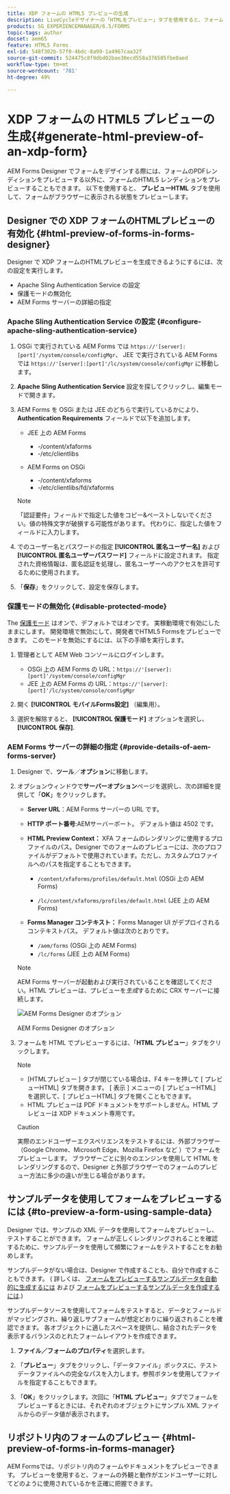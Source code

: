 ```yaml
---
title: XDP フォームの HTML5 プレビューの生成
description: LiveCycleデザイナーの「HTMLをプレビュー」タブを使用すると、フォームがブラウザーに表示される状態をプレビューできます。
products: SG_EXPERIENCEMANAGER/6.5/FORMS
topic-tags: author
docset: aem65
feature: HTML5 Forms
exl-id: 548f302b-57f0-4bdc-8a99-1a4967caa32f
source-git-commit: 524475c8f9dbd02bae30ecd558a376505fbe0aed
workflow-type: tm+mt
source-wordcount: '781'
ht-degree: 49%

---
```


# XDP フォームの HTML5 プレビューの生成{#generate-html-preview-of-an-xdp-form}

AEM Forms Designer でフォームをデザインする際には、フォームのPDFレンディションをプレビューする以外に、フォームのHTML5 レンディションをプレビューすることもできます。 以下を使用すると、 **プレビューHTML** タブを使用して、フォームがブラウザーに表示される状態をプレビューします。

## Designer での XDP フォームのHTMLプレビューの有効化 {#html-preview-of-forms-in-forms-designer}

Designer で XDP フォームのHTMLプレビューを生成できるようにするには、次の設定を実行します。

* Apache Sling Authentication Service の設定
* 保護モードの無効化
* AEM Forms サーバーの詳細の指定

### Apache Sling Authentication Service の設定 {#configure-apache-sling-authentication-service}

1. OSGi で実行されている AEM Forms では `https://'[server]:[port]'/system/console/configMgr`、
   JEE で実行されている AEM Forms では `https://'[server]:[port]'/lc/system/console/configMgr` に移動します。
1. **Apache Sling Authentication Service** 設定を探してクリックし、編集モードで開きます。 

1. AEM Forms を OSGi または JEE のどちらで実行しているかにより、**Authentication Requirements** フィールドで以下を追加します。

   * JEE 上の AEM Forms

      * -/content/xfaforms
      * -/etc/clientlibs

   * AEM Forms on OSGi

      * -/content/xfaforms
      * -/etc/clientlibs/fd/xfaforms

   >[!NOTE]
   >
   >「認証要件」フィールドで指定した値をコピー&amp;ペーストしないでください。値の特殊文字が破損する可能性があります。 代わりに、指定した値をフィールドに入力します。

1. でのユーザー名とパスワードの指定 **[!UICONTROL 匿名ユーザー名]** および **[!UICONTROL 匿名ユーザーパスワード]** フィールドに設定されます。 指定された資格情報は、匿名認証を処理し、匿名ユーザーへのアクセスを許可するために使用されます。
1. 「**保存**」をクリックして、設定を保存します。

### 保護モードの無効化 {#disable-protected-mode}

The [保護モード](../../forms/using/get-xdp-pdf-documents-aem.md) はオンで、デフォルトではオンです。 実稼動環境で有効にしたままにします。 開発環境で無効にして、開発者でHTML5 Formsをプレビューできます。 このモードを無効にするには、以下の手順を実行します。

1. 管理者として AEM Web コンソールにログインします。

   * OSGi 上の AEM Forms の URL：`https://'[server]:[port]'/system/console/configMgr`
   * JEE 上の AEM Forms の URL：`https://'[server]:[port]'/lc/system/console/configMgr`

1. 開く **[!UICONTROL モバイルForms設定]** （編集用）。
1. 選択を解除すると、 **[!UICONTROL 保護モード]** オプションを選択し、 **[!UICONTROL 保存]**.

### AEM Forms サーバーの詳細の指定 {#provide-details-of-aem-forms-server}

1. Designer で、**ツール**／**オプション**&#x200B;に移動します。
1. オプションウィンドウで&#x200B;**サーバーオプション**&#x200B;ページを選択し、次の詳細を提供して「**OK**」をクリックします。

   * **Server URL**：AEM Forms サーバーの URL です。

   * **HTTP ポート番号**:AEMサーバーポート。 デフォルト値は 4502 です。
   * **HTML Preview Context：** XFA フォームのレンダリングに使用するプロファイルのパス。Designer でのフォームのプレビューには、次のプロファイルがデフォルトで使用されています。ただし、カスタムプロファイルへのパスを指定することもできます。

      * `/content/xfaforms/profiles/default.html` (OSGi 上の AEM Forms)

      * `/lc/content/xfaforms/profiles/default.html` (JEE 上の AEM Forms)

   * **Forms Manager コンテキスト：** Forms Manager UI がデプロイされるコンテキストパス。 デフォルト値は次のとおりです。

      * `/aem/forms` (OSGi 上の AEM Forms)
      * `/lc/forms` (JEE 上の AEM Forms)

   >[!NOTE]
   >
   >AEM Forms サーバーが起動および実行されていることを確認してください。HTML プレビューは、プレビューを&#x200B;*生成*&#x200B;するために CRX サーバーに接続します。

   ![AEM Forms Designer のオプション ](assets/server_options.png)

   AEM Forms Designer のオプション

1. フォームを HTML でプレビューするには、「**HTML プレビュー**」タブをクリックします。

   >[!NOTE]
   >
   >
   >
   >
   >    * [HTMLプレビュー ] タブが閉じている場合は、F4 キーを押して [ プレビューHTML] タブを開きます。 [ 表示 ] メニューの [ プレビューHTML] を選択して、[ プレビューHTML] タブを開くこともできます。
   >    * HTML プレビューは PDF ドキュメントをサポートしません。HTML プレビューは XDP ドキュメント専用です。
   >
   >

   >[!CAUTION]
   >
   >実際のエンドユーザーエクスペリエンスをテストするには、外部ブラウザー（Google Chrome、Microsoft Edge、Mozilla Firefox など ）でフォームをプレビューします。 ブラウザーごとに別々のエンジンを使用して HTML をレンダリングするので、Designer と外部ブラウザーでのフォームのプレビュー方法に多少の違いが生じる場合があります。

## サンプルデータを使用してフォームをプレビューするには {#to-preview-a-form-using-sample-data}

Designer では、サンプルの XML データを使用してフォームをプレビューし、テストすることができます。 フォームが正しくレンダリングされることを確認するために、サンプルデータを使用して頻繁にフォームをテストすることをお勧めします。

サンプルデータがない場合は、Designer で作成することも、自分で作成することもできます。 ( 詳しくは、 [フォームをプレビューするサンプルデータを自動的に生成するには](https://help.adobe.com/ja_JP/AEMForms/6.1/DesignerHelp/WS107c29ade9134a2c136ae6f212a1f379c94-8000.2.html#WS92d06802c76abadb-728f46ac129b395660c-7efe.2) および [フォームをプレビューするサンプルデータを作成するには](https://help.adobe.com/ja_JP/AEMForms/6.1/DesignerHelp/WS107c29ade9134a2c136ae6f212a1f379c94-8000.2.html#WS92d06802c76abadb-728f46ac129b395660c-7eff.2).)

サンプルデータソースを使用してフォームをテストすると、データとフィールドがマッピングされ、繰り返しサブフォームが想定どおりに繰り返されることを確認できます。 各オブジェクトに適したスペースを提供し、結合されたデータを表示するバランスのとれたフォームレイアウトを作成できます。

1. **ファイル／フォームのプロパティ**&#x200B;を選択します。

1. 「**プレビュー**」タブをクリックし、「データファイル」ボックスに、テストデータファイルへの完全なパスを入力します。参照ボタンを使用してファイルを指定することもできます。

1. 「**OK**」をクリックします。次回に「**HTML プレビュー**」タブでフォームをプレビューするときには、それぞれのオブジェクトにサンプル XML ファイルからのデータ値が表示されます。

## リポジトリ内のフォームのプレビュー {#html-preview-of-forms-in-forms-manager}

AEM Formsでは、リポジトリ内のフォームやドキュメントをプレビューできます。 プレビューを使用すると、フォームの外観と動作がエンドユーザーに対してどのように使用されているかを正確に把握できます。
